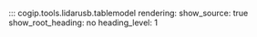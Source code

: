 ::: cogip.tools.lidarusb.tablemodel
    rendering:
      show_source: true
      show_root_heading: no
      heading_level: 1
